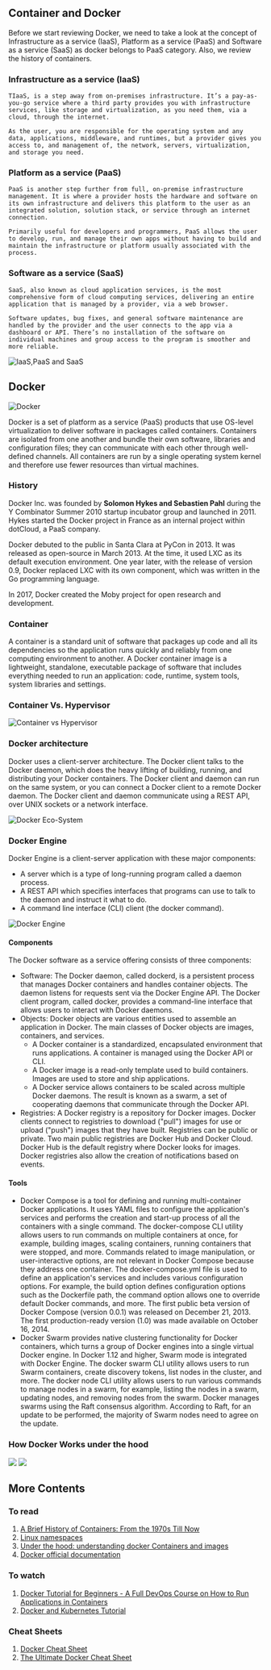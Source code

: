 ## Container and Docker

Before we start reviewing Docker, we need to take a look at the concept of Infrastructure as a service (IaaS), Platform as a service (PaaS) and Software as a service (SaaS) as docker belongs to PaaS category. Also, we review the history of containers.

### Infrastructure as a service (IaaS)

    TIaaS, is a step away from on-premises infrastructure. It’s a pay-as-you-go service where a third party provides you with infrastructure services, like storage and virtualization, as you need them, via a cloud, through the internet. 

    As the user, you are responsible for the operating system and any data, applications, middleware, and runtimes, but a provider gives you access to, and management of, the network, servers, virtualization, and storage you need. 

### Platform as a service (PaaS)

    PaaS is another step further from full, on-premise infrastructure management. It is where a provider hosts the hardware and software on its own infrastructure and delivers this platform to the user as an integrated solution, solution stack, or service through an internet connection.

    Primarily useful for developers and programmers, PaaS allows the user to develop, run, and manage their own apps without having to build and maintain the infrastructure or platform usually associated with the process. 


### Software as a service (SaaS)
    SaaS, also known as cloud application services, is the most comprehensive form of cloud computing services, delivering an entire application that is managed by a provider, via a web browser. 

    Software updates, bug fixes, and general software maintenance are handled by the provider and the user connects to the app via a dashboard or API. There’s no installation of the software on individual machines and group access to the program is smoother and more reliable. 

![IaaS,PaaS and SaaS](https://www.redhat.com/cms/managed-files/iaas-paas-saas-diagram5.1-1638x1046.png)

## Docker
![Docker](https://miro.medium.com/max/1400/1*JUOITpaBdlrMP9D__-K5Fw.png)

Docker is a set of platform as a service (PaaS) products that use OS-level virtualization to deliver software in packages called containers. Containers are isolated from one another and bundle their own software, libraries and configuration files; they can communicate with each other through well-defined channels. All containers are run by a single operating system kernel and therefore use fewer resources than virtual machines.

### History

Docker Inc. was founded by **Solomon Hykes and Sebastien Pahl** during the Y Combinator Summer 2010 startup incubator group and launched in 2011. Hykes started the Docker project in France as an internal project within dotCloud, a PaaS company.

Docker debuted to the public in Santa Clara at PyCon in 2013. It was released as open-source in March 2013. At the time, it used LXC as its default execution environment. One year later, with the release of version 0.9, Docker replaced LXC with its own component, which was written in the Go programming language.

In 2017, Docker created the Moby project for open research and development.

### Container

A container is a standard unit of software that packages up code and all its dependencies so the application runs quickly and reliably from one computing environment to another. A Docker container image is a lightweight, standalone, executable package of software that includes everything needed to run an application: code, runtime, system tools, system libraries and settings.

### Container Vs. Hypervisor

![Container vs Hypervisor](https://images.contentstack.io/v3/assets/blt300387d93dabf50e/bltb6200bc085503718/5e1f209a63d1b6503160c6d5/containers-vs-virtual-machines.jpg)

### Docker architecture

Docker uses a client-server architecture. The Docker client talks to the Docker daemon, which does the heavy lifting of building, running, and distributing your Docker containers. The Docker client and daemon can run on the same system, or you can connect a Docker client to a remote Docker daemon. The Docker client and daemon communicate using a REST API, over UNIX sockets or a network interface.

![Docker Eco-System](https://docs.docker.com/engine/images/architecture.svg)

### Docker Engine

Docker Engine is a client-server application with these major components:
* A server which is a type of long-running program called a daemon process.
* A REST API which specifies interfaces that programs can use to talk to the daemon and instruct it what to do.
* A command line interface (CLI) client (the docker command).

![Docker Engine](https://docs.docker.com/engine/images/engine-components-flow.png)
#### Components
The Docker software as a service offering consists of three components:

* Software: The Docker daemon, called dockerd, is a persistent process that manages Docker containers and handles container objects. The daemon listens for requests sent via the Docker Engine API. The Docker client program, called docker, provides a command-line interface that allows users to interact with Docker daemons.
* Objects: Docker objects are various entities used to assemble an application in Docker. The main classes of Docker objects are images, containers, and services.
    * A Docker container is a standardized, encapsulated environment that runs applications. A container is managed using the Docker API or CLI.
    * A Docker image is a read-only template used to build containers. Images are used to store and ship applications.
    * A Docker service allows containers to be scaled across multiple Docker daemons. The result is known as a swarm, a set of cooperating daemons that communicate through the Docker API.
* Registries: A Docker registry is a repository for Docker images. Docker clients connect to registries to download ("pull") images for use or upload ("push") images that they have built. Registries can be public or private. Two main public registries are Docker Hub and Docker Cloud. Docker Hub is the default registry where Docker looks for images. Docker registries also allow the creation of notifications based on events.

#### Tools
* Docker Compose is a tool for defining and running multi-container Docker applications. It uses YAML files to configure the application's services and performs the creation and start-up process of all the containers with a single command. The docker-compose CLI utility allows users to run commands on multiple containers at once, for example, building images, scaling containers, running containers that were stopped, and more. Commands related to image manipulation, or user-interactive options, are not relevant in Docker Compose because they address one container. The docker-compose.yml file is used to define an application's services and includes various configuration options. For example, the build option defines configuration options such as the Dockerfile path, the command option allows one to override default Docker commands, and more. The first public beta version of Docker Compose (version 0.0.1) was released on December 21, 2013. The first production-ready version (1.0) was made available on October 16, 2014.
* Docker Swarm provides native clustering functionality for Docker containers, which turns a group of Docker engines into a single virtual Docker engine. In Docker 1.12 and higher, Swarm mode is integrated with Docker Engine. The docker swarm CLI utility allows users to run Swarm containers, create discovery tokens, list nodes in the cluster, and more. The docker node CLI utility allows users to run various commands to manage nodes in a swarm, for example, listing the nodes in a swarm, updating nodes, and removing nodes from the swarm. Docker manages swarms using the Raft consensus algorithm. According to Raft, for an update to be performed, the majority of Swarm nodes need to agree on the update.

### How Docker Works under the hood

![](./media/figure1.png)
![](./media/figure2.png)

## More Contents
### To read
1. [A Brief History of Containers: From the 1970s Till Now](https://blog.aquasec.com/a-brief-history-of-containers-from-1970s-chroot-to-docker-2016)
2. [Linux namespaces](https://en.wikipedia.org/wiki/Linux_namespaces#:~:text=Namespaces%20are%20a%20fundamental%20aspect,type%2C%20used%20by%20all%20processes.)
3. [Under the hood: understanding docker Containers and images](https://medium.com/codeengineer/understanding-docker-containers-and-images-af40f229ecb3)
4. [Docker official documentation](https://docs.docker.com/)

### To watch
1. [Docker Tutorial for Beginners - A Full DevOps Course on How to Run Applications in Containers](https://www.youtube.com/watch?v=fqMOX6JJhGo)
2. [Docker and Kubernetes Tutorial](https://www.youtube.com/watch?v=bhBSlnQcq2k)
### Cheat Sheets
1. [Docker Cheat Sheet](https://www.docker.com/sites/default/files/d8/2019-09/docker-cheat-sheet.pdf)
2. [The Ultimate Docker Cheat Sheet](https://dockerlabs.collabnix.com/docker/cheatsheet/)